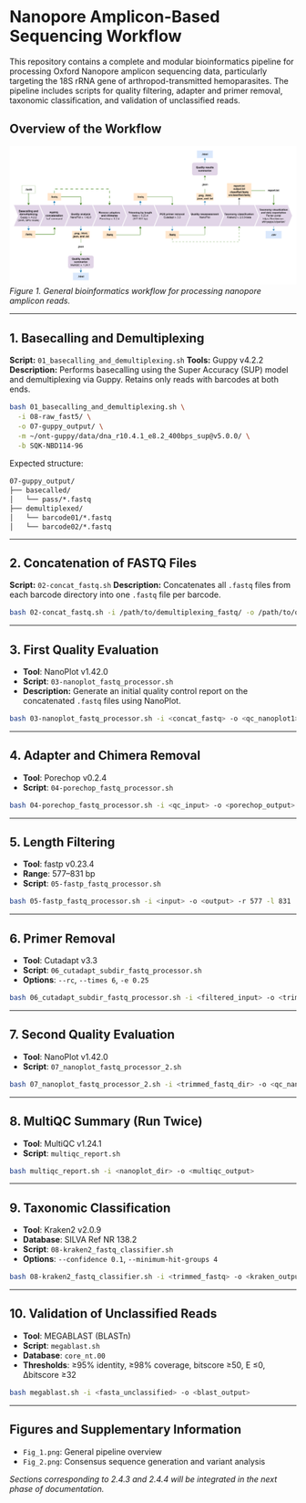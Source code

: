 # Nanopore Amplicon-Based Sequencing Workflow

This repository contains a complete and modular bioinformatics pipeline for processing Oxford Nanopore amplicon sequencing data, particularly targeting the 18S rRNA gene of arthropod-transmitted hemoparasites. The pipeline includes scripts for quality filtering, adapter and primer removal, taxonomic classification, and validation of unclassified reads.

## Overview of the Workflow

![Workflow overview](./Fig_1.png)
*Figure 1. General bioinformatics workflow for processing nanopore amplicon reads.*

---

## 1. Basecalling and Demultiplexing

**Script:** `01_basecalling_and_demultiplexing.sh`
**Tools:** Guppy v4.2.2
**Description:** Performs basecalling using the Super Accuracy (SUP) model and demultiplexing via Guppy. Retains only reads with barcodes at both ends.

```bash
bash 01_basecalling_and_demultiplexing.sh \
  -i 08-raw_fast5/ \
  -o 07-guppy_output/ \
  -m ~/ont-guppy/data/dna_r10.4.1_e8.2_400bps_sup@v5.0.0/ \
  -b SQK-NBD114-96
```

Expected structure:

```
07-guppy_output/
├── basecalled/
│   └── pass/*.fastq
├── demultiplexed/
│   └── barcode01/*.fastq
│   └── barcode02/*.fastq
```

---

## 2. Concatenation of FASTQ Files

**Script:** `02-concat_fastq.sh`
**Description:** Concatenates all `.fastq` files from each barcode directory into one `.fastq` file per barcode.

```bash
bash 02-concat_fastq.sh -i /path/to/demultiplexing_fastq/ -o /path/to/output
```

---

## 3. First Quality Evaluation

* **Tool**: NanoPlot v1.42.0
* **Script**: `03-nanoplot_fastq_processor.sh`
* **Description:** Generate an initial quality control report on the concatenated `.fastq` files using NanoPlot.

```bash
bash 03-nanoplot_fastq_processor.sh -i <concat_fastq> -o <qc_nanoplot1>
```

---

## 4. Adapter and Chimera Removal

* **Tool**: Porechop v0.2.4
* **Script**: `04-porechop_fastq_processor.sh`

```bash
bash 04-porechop_fastq_processor.sh -i <qc_input> -o <porechop_output>
```

---

## 5. Length Filtering

* **Tool**: fastp v0.23.4
* **Range**: 577–831 bp
* **Script**: `05-fastp_fastq_processor.sh`

```bash
bash 05-fastp_fastq_processor.sh -i <input> -o <output> -r 577 -l 831
```

---

## 6. Primer Removal

* **Tool**: Cutadapt v3.3
* **Script**: `06_cutadapt_subdir_fastq_processor.sh`
* **Options**: `--rc`, `--times 6`, `-e 0.25`

```bash
bash 06_cutadapt_subdir_fastq_processor.sh -i <filtered_input> -o <trimmed_output>
```

---

## 7. Second Quality Evaluation

* **Tool**: NanoPlot v1.42.0
* **Script**: `07_nanoplot_fastq_processor_2.sh`

```bash
bash 07_nanoplot_fastq_processor_2.sh -i <trimmed_fastq_dir> -o <qc_nanoplot2>
```

---

## 8. MultiQC Summary (Run Twice)

* **Tool**: MultiQC v1.24.1
* **Script**: `multiqc_report.sh`

```bash
bash multiqc_report.sh -i <nanoplot_dir> -o <multiqc_output>
```

---

## 9. Taxonomic Classification

* **Tool**: Kraken2 v2.0.9
* **Database**: SILVA Ref NR 138.2
* **Script**: `08-kraken2_fastq_classifier.sh`
* **Options**: `--confidence 0.1`, `--minimum-hit-groups 4`

```bash
bash 08-kraken2_fastq_classifier.sh -i <trimmed_fastq> -o <kraken_output> -d <kraken_db>
```

---

## 10. Validation of Unclassified Reads

* **Tool**: MEGABLAST (BLASTn)
* **Script**: `megablast.sh`
* **Database**: `core_nt.00`
* **Thresholds**: ≥95% identity, ≥98% coverage, bitscore ≥50, E ≤0, Δbitscore ≥32

```bash
bash megablast.sh -i <fasta_unclassified> -o <blast_output>
```

---

## Figures and Supplementary Information

* `Fig_1.png`: General pipeline overview
* `Fig_2.png`: Consensus sequence generation and variant analysis

*Sections corresponding to 2.4.3 and 2.4.4 will be integrated in the next phase of documentation.*
